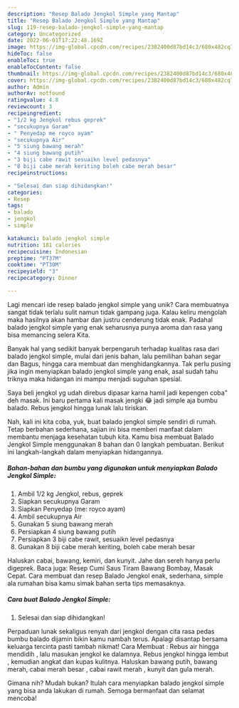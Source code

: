 ```yaml
---
description: "Resep Balado Jengkol Simple yang Mantap"
title: "Resep Balado Jengkol Simple yang Mantap"
slug: 119-resep-balado-jengkol-simple-yang-mantap
category: Uncategorized
date: 2022-06-01T17:22:48.169Z
image: https://img-global.cpcdn.com/recipes/2382400d87bd14c3/680x482cq70/balado-jengkol-simple-foto-resep-utama.jpg
hideToc: false
enableToc: true
enableTocContent: false
thumbnail: https://img-global.cpcdn.com/recipes/2382400d87bd14c3/680x482cq70/balado-jengkol-simple-foto-resep-utama.jpg
cover: https://img-global.cpcdn.com/recipes/2382400d87bd14c3/680x482cq70/balado-jengkol-simple-foto-resep-utama.jpg
author: Admin
authorAv: notfound
ratingvalue: 4.8
reviewcount: 3
recipeingredient:
- "1/2 kg Jengkol rebus geprek"
- "secukupnya Garam"
- " Penyedap me royco ayam"
- "secukupnya Air"
- "5 siung bawang merah"
- "4 siung bawang putih"
- "3 biji cabe rawit sesuaikn level pedasnya"
- "8 biji cabe merah keriting boleh cabe merah besar"
recipeinstructions:

- "Selesai dan siap dihidangkan!"
categories:
- Resep
tags:
- balado
- jengkol
- simple

katakunci: balado jengkol simple 
nutrition: 181 calories
recipecuisine: Indonesian
preptime: "PT37M"
cooktime: "PT30M"
recipeyield: "3"
recipecategory: Dinner

---
```





Lagi mencari ide resep balado jengkol simple yang unik? Cara membuatnya sangat tidak terlalu sulit namun tidak gampang juga. Kalau keliru mengolah maka hasilnya akan hambar dan justru cenderung tidak enak. Padahal balado jengkol simple yang enak seharusnya punya aroma dan rasa yang bisa memancing selera Kita.





Banyak hal yang sedikit banyak berpengaruh terhadap kualitas rasa dari balado jengkol simple, mulai dari jenis bahan, lalu pemilihan bahan segar dan Bagus, hingga cara membuat dan menghidangkannya. Tak perlu pusing jika ingin menyiapkan balado jengkol simple yang enak,      asal sudah tahu triknya maka hidangan ini mampu menjadi suguhan spesial.














Saya beli jengkol yg udah direbus dipasar karna hamil jadi kepengen coba&#34; deh masak. Ini baru pertama kali masak jengki 😂 jadi simple aja bumbu balado. Rebus jengkol hingga lunak lalu tiriskan.






Nah, kali ini kita coba, yuk, buat balado jengkol simple sendiri di rumah. Tetap berbahan sederhana, sajian ini bisa memberi manfaat dalam membantu menjaga kesehatan tubuh kita. Kamu bisa membuat Balado Jengkol Simple menggunakan 8 bahan dan 0 langkah pembuatan. Berikut ini langkah-langkah dalam menyiapkan hidangannya.

<!--inarticleads1-->

##### Bahan-bahan dan bumbu yang digunakan untuk menyiapkan Balado Jengkol Simple:

1. Ambil 1/2 kg Jengkol, rebus, geprek
1. Siapkan secukupnya Garam
1. Siapkan  Penyedap (me: royco ayam)
1. Ambil secukupnya Air
1. Gunakan 5 siung bawang merah
1. Persiapkan 4 siung bawang putih
1. Persiapkan 3 biji cabe rawit, sesuaikn level pedasnya
1. Gunakan 8 biji cabe merah keriting, boleh cabe merah besar


Haluskan cabai, bawang, kemiri, dan kunyit. Jahe dan sereh hanya perlu digeprek. Baca juga: Resep Cumi Saus Tiram Bawang Bombay, Masak Cepat. Cara membuat dan resep Balado Jengkol enak, sederhana, simple ala rumahan bisa kamu simak bahan serta tips memasaknya. 

<!--inarticleads2-->

##### Cara buat Balado Jengkol Simple:


1. Selesai dan siap dihidangkan!

Perpaduan lunak sekaligus renyah dari jengkol dengan cita rasa pedas bumbu balado dijamin bikin kamu nambah terus. Apalagi disantap bersama keluarga tercinta pasti tambah nikmat! Cara Membuat : Rebus air hingga mendidih , lalu masukan jengkol ke dalamnya. Rebus jengkol hingga lembut , kemudian angkat dan kupas kulitnya. Haluskan bawang putih, bawang merah, cabai merah besar , cabai rawit merah , kunyit dan gula merah. 

Gimana nih? Mudah bukan? Itulah cara menyiapkan balado jengkol simple yang bisa anda lakukan di rumah. Semoga bermanfaat dan selamat mencoba!
